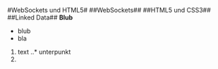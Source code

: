 #WebSockets und HTML5#
##WebSockets##
##HTML5 und CSS3##
##Linked Data##
__Blub__
* blub 
* bla

1. text
..* unterpunkt
2. 
